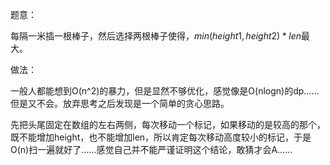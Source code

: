 题意：

每隔一米插一根棒子，然后选择两根棒子使得，$min(height1,height2) * len$最大。

做法：

一般人都能想到O(n^2)的暴力，但是显然不够优化，感觉像是O(nlogn)的dp……但是又不会。放弃思考之后发现是一个简单的贪心思路。

先把头尾固定在数组的左右两侧，每次移动一个标记，如果移动的是较高的那个，既不能增加height，也不能增加len，所以肯定每次移动高度较小的标记，于是O(n)扫一遍就好了……感觉自己并不能严谨证明这个结论，敢猜才会A……